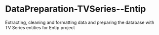 # DataPreparation-TVSeries--Entip
Extracting, cleaning and formatting data and preparing the database with TV Series entities for Entip project

